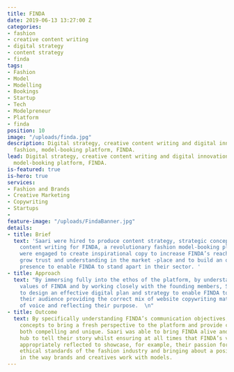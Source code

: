 ```yaml
---
title: FINDA
date: 2019-06-13 13:27:00 Z
categories:
- fashion
- creative content writing
- digital strategy
- content strategy
- finda
tags:
- Fashion
- Model
- Modelling
- Bookings
- Startup
- Tech
- Modelpreneur
- Platform
- finda
position: 10
image: "/uploads/finda.jpg"
description: Digital strategy, creative content writing and digital innovation for
  fashion, model-booking platform, FINDA.
lead: Digital strategy, creative content writing and digital innovation for fashion,
  model-booking platform, FINDA.
is-featured: true
is-hero: true
services:
- Fashion and Brands
- Creative Marketing
- Copywriting
- Startups
- 
feature-image: "/uploads/FindaBanner.jpg"
details:
- title: Brief
  text: 'Saari were hired to produce content strategy, strategic concepts and website
    content writing for FINDA, a revolutionary fashion model-booking platform. Saari
    were engaged to create inspirational copy to increase FINDA’s reach and services,
    grow trust and understanding in the market -place and to build an online digital
    presence to enable FINDA to stand apart in their sector. '
- title: Approach
  text: "By immersing fully into the ethos of the platform, by understanding the core
    values of FINDA and by working closely with the founding members, Saari was able
    to design an effective digital plan and strategy to enable FINDA to connect with
    their audience providing the correct mix of website copywriting matching the tone
    of voice and reflecting their purpose.  \n"
- title: Outcome
  text: By specifically understanding FINDA’s communication objectives, Saari created
    concepts to bring a fresh perspective to the platform and provide copy which was
    both compelling and unique. Saari was able to bring FINDA alive and build an online
    hub to tell their story whilst ensuring at all times that FINDA’s values were
    appropriately reflected to showcase, for example, their passion for raising the
    ethical standards of the fashion industry and bringing about a positive change
    in the way brands and creatives work with models.
---
```



